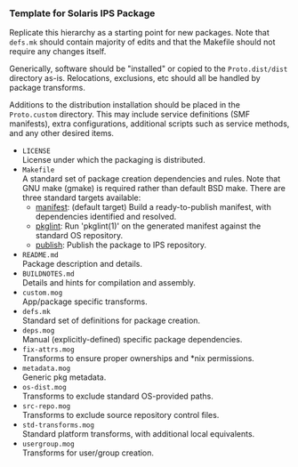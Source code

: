 ### Template for Solaris IPS Package

Replicate this hierarchy as a starting point for new packages.  Note that `defs.mk` should contain majority of edits and that the Makefile should not require any changes itself.

Generically, software should be "installed" or copied to the `Proto.dist/dist` directory as-is.  Relocations, exclusions, etc should all be handled by package transforms.

Additions to the distribution installation should be placed in the `Proto.custom` directory.  This may include service definitions (SMF manifests), extra configurations, additional scripts such as service methods, and any other desired items.

- `LICENSE`  
  License under which the packaging is distributed.  
- `Makefile`  
  A standard set of package creation dependencies and rules.  Note that GNU make (gmake) is required rather than default BSD make.  There are three standard targets available:  
    - <u>manifest</u>:	(default target)  Build a ready-to-publish manifest, with dependencies identified and resolved.  
    - <u>pkglint</u>:	Run 'pkglint(1)' on the generated manifest against the standard OS repository.  
    - <u>publish</u>:	Publish the package to IPS repository.  
- `README.md`  
  Package description and details.  
- `BUILDNOTES.md`  
  Details and hints for compilation and assembly.  
- `custom.mog`  
  App/package specific transforms.  
- `defs.mk`  
  Standard set of definitions for package creation.  
- `deps.mog`  
  Manual (explicitly-defined) specific package dependencies.  
- `fix-attrs.mog`  
  Transforms to ensure proper ownerships and \*nix permissions.  
- `metadata.mog`  
  Generic pkg metadata.  
- `os-dist.mog`  
  Transforms to exclude standard OS-provided paths.  
- `src-repo.mog`  
  Transforms to exclude source repository control files.  
- `std-transforms.mog`  
  Standard platform transforms, with additional local equivalents.  
- `usergroup.mog`  
  Transforms for user/group creation.  
